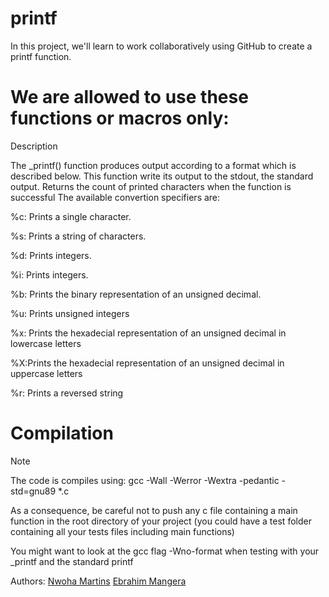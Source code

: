 # printf


In this project, we'll learn to work collaboratively using GitHub to create a printf function.


# We are allowed to use these functions or macros only:


Description

The _printf() function produces output according to a format which is described below. This function write its output to the stdout, the standard output. Returns the count of printed characters when the function is successful The available convertion specifiers are:


%c: Prints a single character.

%s: Prints a string of characters.

%d: Prints integers.

%i: Prints integers.

%b: Prints the binary representation of an unsigned decimal.

%u: Prints unsigned integers

%x: Prints the hexadecial representation of an unsigned decimal in lowercase letters

%X:Prints the hexadecial representation of an unsigned decimal in uppercase letters

%r: Prints a reversed string


# Compilation


Note

The code is compiles using: gcc -Wall -Werror -Wextra -pedantic -std=gnu89 *.c

As a consequence, be careful not to push any c file containing a main function in the root directory of your project (you could have a test folder containing all your tests files including main functions)

You might want to look at the gcc flag -Wno-format when testing with your _printf and the standard printf

Authors:
[Nwoha Martins](https://github.com/martinsmind)
[Ebrahim Mangera](https://github.com/EbrahimM78)
